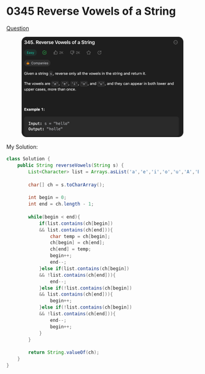 # 0345 Reverse Vowels of a String

[Question](https://leetcode.com/problems/reverse-vowels-of-a-string/description/)

<figure><img src="../.gitbook/assets/image (1).png" alt=""><figcaption></figcaption></figure>

My Solution:

```java
class Solution {
    public String reverseVowels(String s) {
        List<Character> list = Arrays.asList('a','e','i','o','u','A','E','I','O','U');

        char[] ch = s.toCharArray();

        int begin = 0;
        int end = ch.length - 1;

        while(begin < end){
            if(list.contains(ch[begin])
            && list.contains(ch[end])){
                char temp = ch[begin];
                ch[begin] = ch[end];
                ch[end] = temp;
                begin++;
                end--;
            }else if(list.contains(ch[begin])
            && !list.contains(ch[end])){
                end--;
            }else if(!list.contains(ch[begin])
            && list.contains(ch[end])){
                begin++;
            }else if(!list.contains(ch[begin])
            && !list.contains(ch[end])){
                end--;
                begin++;
            }
        }

        return String.valueOf(ch);
    }
}
```
